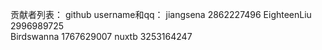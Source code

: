 贡献者列表：
github username和qq：
jiangsena                2862227496
EighteenLiu              2996989725           
Birdswanna               1767629007 
nuxtb                    3253164247

